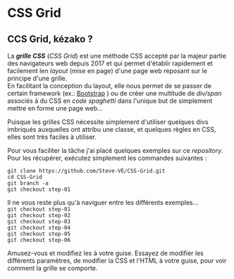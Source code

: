 # CSS Grid

## CCS Grid, kézako ?

La _**grille CSS**_ (*CSS Grid*) est une méthode CSS accepté par la majeur partie des navigateurs web depuis 2017 et qui permet d'établir rapidement et facilement len *layout* (mise en page) d'une page web reposant sur le principe d'une grille.  
En facilitant la conception du layout, elle nous permet de se passer de certain framework (ex.: [Bootstrap](https://getbootstrap.com/ "link to Bootstrap") ) ou de créer une multitude de *div/span* associés à du CSS en *code spaghetti* dans l'unique but de simplement mettre en forme une page web...  

Puisque les grilles CSS nécessite simplement d'utiliser quelques divs imbriqués auxquelles ont attribu une classe, et quelques règles en CSS, elles sont très faciles à utiliser.  


Pour vous faciliter la tâche j'ai placé quelques exemples sur ce *repository*.
Pour les récupérer, exécutez simplement les commandes suivantes :  
```
git clone https://github.com/Steve-VE/CSS-Grid.git
cd CSS-Grid
git branch -a
git checkout step-01
```

Il ne vous reste plus qu'à naviguer entre les différents exemples...  
``` git checkout step-01 ```  
``` git checkout step-02 ```  
``` git checkout step-03 ```  
``` git checkout step-04 ```  
``` git checkout step-05 ```  
``` git checkout step-06 ```  

Amusez-vous et modifiez les à votre guise. Essayez de modifier les différents paramètres, de modifier la CSS et l'HTML à votre guise, pour voir comment la grille se comporte.  
